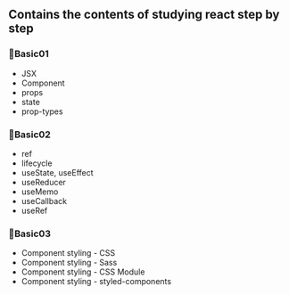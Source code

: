 ## Contains the contents of studying react step by step
### 📂Basic01
- JSX
- Component
- props
- state
- prop-types

### 📂Basic02
- ref
- lifecycle
- useState, useEffect
- useReducer
- useMemo
- useCallback
- useRef

### 📂Basic03
- Component styling - CSS
- Component styling - Sass
- Component styling - CSS Module
- Component styling - styled-components
